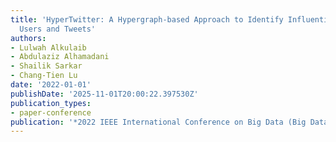 ```yaml
---
title: 'HyperTwitter: A Hypergraph-based Approach to Identify Influential Twitter
  Users and Tweets'
authors:
- Lulwah Alkulaib
- Abdulaziz Alhamadani
- Shailik Sarkar
- Chang-Tien Lu
date: '2022-01-01'
publishDate: '2025-11-01T20:00:22.397530Z'
publication_types:
- paper-conference
publication: '*2022 IEEE International Conference on Big Data (Big Data)*'
---
```

